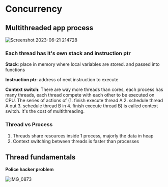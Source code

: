 
# Concurrency

## Multithreaded app process
![Screenshot 2023-06-21 214728](https://github.com/Jxiang2/tech-docs/assets/46456200/5003f88e-8431-4fea-9e03-fa6f1c4ccf10)


### Each thread has it's own stack and instruction ptr

**Stack**: place in memory where local variables are stored. and passed into functions

**Instruction ptr**: address of next instruction to execute

**Context switch**: There are way more threads than cores, each process has many threads, each thread compete with each other to be executed on CPU. The series of actions of (1. finish execute thread A 2. schedule thread A out 3. schedule thread B in 4. finish execute thread B) is called context switch. It's the cost of multithreading.

### Thread vs Process 
1. Threads share resources inside 1 process, majorly the data in heap
2. Context switching between threads is faster than processes


## Thread fundamentals
**Police hacker problem**

![IMG_0873](https://github.com/Jxiang2/tech-docs/assets/46456200/f0ea58cb-4b5b-4a0a-980d-93d0407dedfc)
